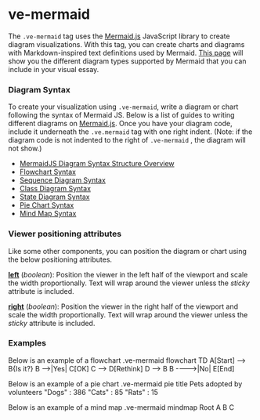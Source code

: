 # ve-mermaid

The `.ve-mermaid` tag uses the [Mermaid.js](https://mermaid.js.org/) JavaScript library to create diagram visualizations. With this tag, you can create charts and diagrams with Markdown-inspired text definitions used by Mermaid. [This page](https://mermaid.js.org/intro/#diagram-types) will show you the different diagram types supported by Mermaid that you can include in your visual essay.

### Diagram Syntax
To create your visualization using `.ve-mermaid`, write a diagram or chart following the syntax of Mermaid JS. Below is a list of guides to writing different diagrams on  [Mermaid.js](https://mermaid.js.org/). Once you have your diagram code, include it underneath the `.ve.mermaid` tag with one right indent. (Note: if the diagram code is not indented to the right of  `.ve-mermaid` , the diagram will not show.) 

- [MermaidJS Diagram Syntax Structure Overview](https://mermaid.js.org/intro/n00b-syntaxReference.html)
- [Flowchart Syntax](https://mermaid.js.org/syntax/flowchart.html)
- [Sequence Diagram Syntax](https://mermaid.js.org/syntax/sequenceDiagram.html)
- [Class Diagram Syntax](https://mermaid.js.org/syntax/classDiagram.html)
- [State Diagram Syntax](https://mermaid.js.org/syntax/stateDiagram.html)
- [Pie Chart Syntax](https://mermaid.js.org/syntax/pie.html)
- [Mind Map Syntax](https://mermaid.js.org/syntax/mindmap.html)

### Viewer positioning attributes
Like some other components, you can position the diagram or chart using the below positioning attributes.

**[left](/styling/viewer-positioning)** (_boolean_):  Position the viewer in the left half of the viewport and scale the width proportionally.  Text will wrap around the viewer unless the _sticky_ attribute is included.

**[right](/styling/viewer-positioning)** (_boolean_):  Position the viewer in the right half of the viewport and scale the width proportionally. Text will wrap around the viewer unless the _sticky_ attribute is included.

### Examples
Below is an example of a flowchart
<ve-snippet label="Mermaid Flowchart example">
    .ve-mermaid
        flowchart TD
            A[Start] --> B{Is it?}
            B -->|Yes| C[OK]
            C --> D[Rethink]
            D --> B
            B ---->|No| E[End]
</ve-snippet>

Below is an example of a pie chart
<ve-snippet label="Mermaid Pie Chart example">
    .ve-mermaid
        pie title Pets adopted by volunteers
            "Dogs" : 386
            "Cats" : 85
            "Rats" : 15
</ve-snippet>

Below is an example of a mind map
<ve-snippet label="Mermaid Mind Map example">
    .ve-mermaid
        mindmap
        Root
            A
              B
              C
</ve-snippet>
